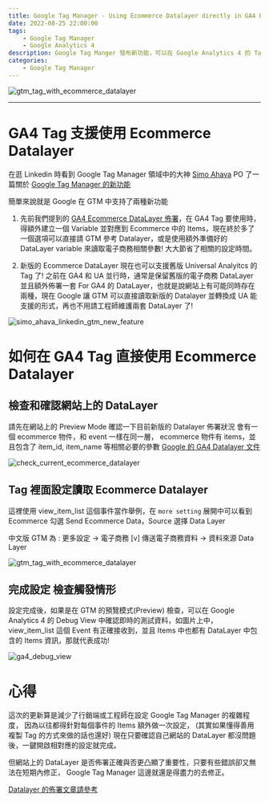 ```yaml
---
title: Google Tag Manager - Using Ecommerce Datalayer directly in GA4 Event tag
date: 2022-08-25 22:00:00
tags: 
	- Google Tag Manager
	- Google Analytics 4
description: Google Tag Manger 發布新功能，可以在 Google Analytics 4 的 Tag 中直接使用 Ecommerce 的 DataLayer，再也不用重新設定一個額外的 DataLayer Variable For Items
categories: 
	- Google Tag Manager
---
```


 ![gtm_tag_with_ecommerce_datalayer](./gtm-ga4-new-feature-use-ecommerce-datalayer/gtm_tag_with_ecommerce_datalayer.png)

---

# GA4 Tag 支援使用 Ecommerce Datalayer

在逛 Linkedin 時看到 Google Tag Manager 領域中的大神 [Simo Ahava](https://www.linkedin.com/in/simoahava/) PO 了一篇關於 [Google Tag Manager 的新功能](https://www.linkedin.com/posts/simoahava_two-potentially-very-very-helpful-additions-activity-6968136889128136704-Y13t)

簡單來說就是 Google 在 GTM 中支持了兩種新功能
1. 先前我們提到的 [GA4 Ecommerce DataLayer 佈署](https://darrelltw.com/ga4-ecommerce-recommend-events-datalayer/?from=gtm-ga4-new-feature-use-ecommerce-datalayer)，在 GA4 Tag 要使用時，得額外建立一個 Variable 並對應到 Ecommerce 中的 Items，現在終於多了一個選項可以直接請 GTM 參考 Datalayer，或是使用額外準備好的 DataLayer variable 來讀取電子商務相關參數! 大大節省了相關的設定時間。

2. 新版的 Ecommerce DataLayer 現在也可以支援舊版 Universal Analyitcs 的 Tag 了! 之前在 GA4 和 UA 並行時，通常是保留舊版的電子商務 DataLayer 並且額外佈署一套 For GA4 的 DataLayer，也就是說網站上有可能同時存在兩種，現在 Google 讓 GTM 可以直接讀取新版的 Datalayer 並轉換成 UA 能支援的形式，再也不用請工程師維護兩套 DataLayer 了!

 ![simo_ahava_linkedin_gtm_new_feature](./gtm-ga4-new-feature-use-ecommerce-datalayer/simo_ahava_linkedin_gtm_new_feature.webp)

# 如何在 GA4 Tag 直接使用 Ecommerce Datalayer

## 檢查和確認網站上的 DataLayer
請先在網站上的 Preview Mode 確認一下目前新版的 Datalayer 佈署狀況
會有一個 ecommerce 物件，和 event 一樣在同一層，
ecommerce 物件有 items，並且包含了 item_id, item_name 等相關必要的參數
[Google 的 GA4 Datalayer 文件](https://developers.google.com/analytics/devguides/collection/ga4/ecommerce?client_type=gtm#view_item_details)

 ![check_current_ecommerce_datalayer](./gtm-ga4-new-feature-use-ecommerce-datalayer/check_current_ecommerce_datalayer.webp)

## Tag 裡面設定讀取 Ecommerce Datalayer

這裡使用 view_item_list 這個事件當作舉例，在 ```more setting``` 展開中可以看到 Ecommerce
勾選 Send Ecommerce Data，Source 選擇 Data Layer

中文版 GTM 為 : 
更多設定 -> 電子商務 [v] 傳送電子商務資料
  -> 資料來源  Data Layer

 ![gtm_tag_with_ecommerce_datalayer](./gtm-ga4-new-feature-use-ecommerce-datalayer/gtm_tag_with_ecommerce_datalayer.png)

 ## 完成設定 檢查觸發情形

設定完成後，如果是在 GTM 的預覽模式(Preview) 檢查，可以在 Google Analytics 4 的 Debug View 中確認即時的測試資料，如圖片上中，view_item_list 這個 Event 有正確接收到，並且 Items 中也都有 DataLayer 中包含的 Items 資訊，那就代表成功!

 ![ga4_debug_view](./gtm-ga4-new-feature-use-ecommerce-datalayer/ga4_debug_view.webp)

# 心得

這次的更新算是減少了行銷端或工程師在設定 Google Tag Manager 的複雜程度，
因為以往都得針對每個事件的 Items 額外做一次設定，
(其實如果懂得善用複製 Tag 的方式來做的話也還好)
現在只要確認自己網站的 DataLayer 都沒問題後，一鍵開啟相對應的設定就完成。

但網站上的 DataLayer 是否佈署正確與否更凸顯了重要性，只要有些錯誤卻又無法在短期內修正，
Google Tag Manager 這邊就還是得盡力的去修正。

[Datalayer 的佈署文章請參考](https://darrelltw.com/ga4-ecommerce-recommend-events-datalayer/?from=gtm-ga4-new-feature-use-ecommerce-datalayer)



